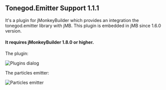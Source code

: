 
## Tonegod.Emitter Support 1.1.1

It's a plugin for jMonkeyBuilder which provides an integration the tonegod.emitter library with jMB.
This plugin is embedded in jMB since 1.6.0 version.

#### It requires jMonkeyBuilder 1.8.0 or higher.

The plugin:

![Plugins dialog](https://i.imgur.com/LaxsaNf.png)

The particles emitter:

![Particles emitter](https://i.imgur.com/HedU6ox.png)